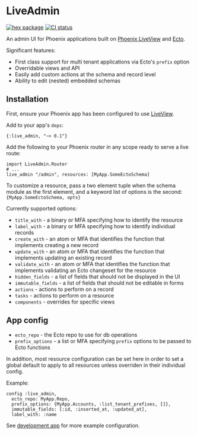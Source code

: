 # LiveAdmin

[![hex package](https://img.shields.io/hexpm/v/live_admin.svg)](https://hex.pm/packages/live_admin)
[![CI status](https://github.com/tfwright/live_admin/workflows/CI/badge.svg)](https://github.com/tfwright/live_admin/actions)

An admin UI for Phoenix applications built on [Phoenix LiveView](https://github.com/phoenixframework/phoenix_live_view) and [Ecto](https://github.com/elixir-ecto/ecto/).

Significant features:

* First class support for multi tenant applications via Ecto's `prefix` option
* Overridable views and API
* Easily add custom actions at the schema and record level
* Ability to edit (nested) embedded schemas

## Installation

First, ensure your Phoenix app has been configured to use [LiveView](https://hexdocs.pm/phoenix_live_view/installation.html).

Add to your app's `deps`:

```
{:live_admin, "~> 0.1"}
```

Add the following to your Phoenix router in any scope ready to serve a live route:

```
import LiveAdmin.Router
# ...
live_admin "/admin", resources: [MyApp.SomeEctoSchema]
```

To customize a resource, pass a two element tuple when the schema module as the first element, and a keyword list of options is the second: `{MyApp.SomeEctoSchema, opts}`

Currently supported options:

* `title_with` - a binary or MFA specifying how to identify the resource
* `label_with` - a binary or MFA specifying how to identify individual records
* `create_with` - an atom or MFA that identifies the function that implements creating a new record
* `update_with` - an atom or MFA that identifies the function that implements updating an existing record
* `validate_with` - an atom or MFA that identifies the function that implements validating an Ecto changeset for the resource
* `hidden_fields` - a list of fields that should not be displayed in the UI
* `immutable_fields` - a list of fields that should not be editable in forms
* `actions` - actions to perform on a record
* `tasks` - actions to perform on a resource
* `components` - overrides for specific views

## App config

* `ecto_repo` - the Ecto repo to use for db operations
* `prefix_options` - a list or MFA specifying `prefix` options to be passed to Ecto functions

In addition, most resource configuration can be set here in order to set a global default to apply to all resources unless overriden in their individual config.

Example:

```
config :live_admin,
  ecto_repo: MyApp.Repo,
  prefix_options: {MyApp.Accounts, :list_tenant_prefixes, []},
  immutable_fields: [:id, :inserted_at, :updated_at],
  label_with: :name
```

See [development app](/dev.exs) for more example configuration.
